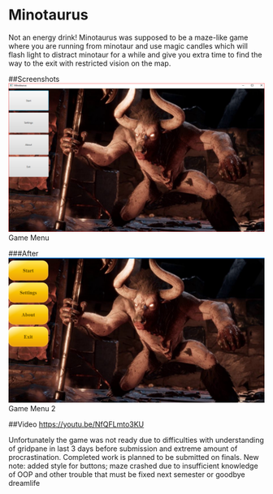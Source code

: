 # Minotaurus
 Not an energy drink!
Minotaurus was supposed to be a maze-like game where you are running from minotaur and use magic candles which will flash light to distract minotaur for a while and give you extra time to find the way to the exit with restricted vision on the map.

##Screenshots
<img src= "readme/shot.PNG">Game Menu

###After
<img src= "readme/shota.PNG">Game Menu 2

##Video
https://youtu.be/NfQFLmto3KU

Unfortunately the game was not ready due to difficulties with understanding of gridpane in last 3 days before submission and extreme amount of procrastination. Completed work is planned to be submitted on finals.
New note: added style for buttons; maze crashed due to insufficient knowledge of OOP and other trouble that must be fixed next semester or goodbye dreamlife

